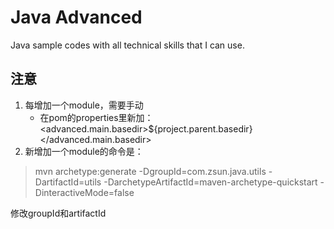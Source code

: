 # Java Advanced
Java sample codes with all technical skills that I can use.


## 注意
1. 每增加一个module，需要手动
    * 在pom的properties里新加：<advanced.main.basedir>${project.parent.basedir}</advanced.main.basedir>
2. 新增加一个module的命令是：

>mvn archetype:generate -DgroupId=com.zsun.java.utils -DartifactId=utils -DarchetypeArtifactId=maven-archetype-quickstart -DinteractiveMode=false 

修改groupId和artifactId